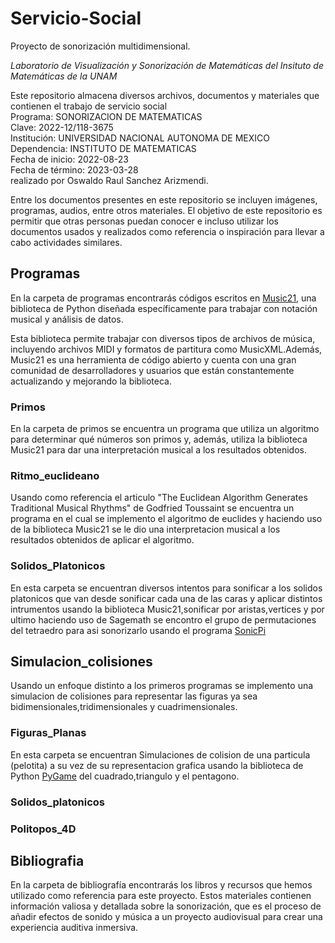 # Servicio-Social

Proyecto de sonorización multidimensional. 

*Laboratorio de Visualización y Sonorización de Matemáticas del 
Insituto de Matemáticas de la UNAM*


Este repositorio almacena diversos archivos, documentos y materiales que contienen el trabajo de servicio social <br />
Programa: SONORIZACION DE MATEMATICAS <br />
Clave: 2022-12/118-3675 <br />
Institución: UNIVERSIDAD NACIONAL AUTONOMA DE MEXICO <br />
Dependencia: INSTITUTO DE MATEMATICAS <br />
Fecha de inicio: 2022-08-23 <br />
Fecha de término: 2023-03-28 <br />
realizado por Oswaldo Raul Sanchez Arizmendi.  <br />

Entre los documentos presentes en este repositorio se incluyen imágenes, programas, audios, entre otros materiales. El objetivo de este repositorio es permitir que otras personas puedan conocer e incluso utilizar los documentos usados y realizados como referencia o inspiración para llevar a cabo actividades similares.


## Programas


En la carpeta de programas encontrarás códigos escritos en [Music21](http://web.mit.edu/music21/), una biblioteca de Python diseñada específicamente para trabajar con notación musical y análisis de datos.

Esta biblioteca permite trabajar con diversos tipos de archivos de música, incluyendo archivos MIDI y formatos de partitura como MusicXML.Además, Music21 es una herramienta de código abierto y cuenta con una gran comunidad de desarrolladores y usuarios que están constantemente actualizando y mejorando la biblioteca.

### Primos

En la carpeta de primos se encuentra un programa que utiliza un algoritmo para determinar qué números son primos y, además, utiliza la biblioteca Music21 para dar una interpretación musical a los resultados obtenidos.

### Ritmo_euclideano
Usando como referencia el articulo "The Euclidean Algorithm Generates Traditional Musical Rhythms" de Godfried Toussaint se encuentra un programa en el cual se implemento el algoritmo de euclides y haciendo uso de la biblioteca Music21 se le dio una interpretacion musical a los resultados obtenidos de aplicar el algoritmo.
### Solidos_Platonicos
En esta carpeta se encuentran diversos intentos para sonificar a los solidos platonicos que van desde sonificar cada una de las caras y aplicar distintos intrumentos usando la biblioteca Music21,sonificar por aristas,vertices y por ultimo haciendo uso de Sagemath se encontro el grupo de permutaciones del tetraedro para asi sonorizarlo usando el programa [SonicPi](https://sonic-pi.net/)
## Simulacion_colisiones
Usando un enfoque distinto a los primeros programas se implemento una simulacion de colisiones para representar las figuras ya sea bidimensionales,tridimensionales y cuadrimensionales.
### Figuras_Planas
En esta carpeta se encuentran Simulaciones de colision de una particula (pelotita) a su vez de su representacion grafica usando la biblioteca de Python [PyGame](https://www.pygame.org/news) del cuadrado,triangulo y el pentagono.
### Solidos_platonicos

### Politopos_4D

## Bibliografia
En la carpeta de bibliografía encontrarás los libros y recursos que hemos utilizado como referencia para este proyecto. Estos materiales contienen información valiosa y detallada sobre la sonorización, que es el proceso de añadir efectos de sonido y música a un proyecto audiovisual para crear una experiencia auditiva inmersiva.

